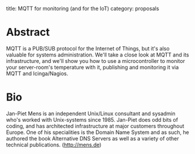 title: MQTT for monitoring (and for the IoT)
category: proposals

# Abstract

MQTT is a PUB/SUB protocol for the Internet of Things, but it's also
valuable for systems administration. We'll take a close look
at MQTT and its infrastructure, and we'll show you how to
use a microcontroller to monitor your server-room's temperature
with it, publishing and monitoring it via MQTT and Icinga/Nagios.

# Bio

Jan-Piet Mens is an independent Unix/Linux consultant and sysadmin who's
worked with Unix-systems since 1985. Jan-Piet does odd bits of coding,
and has architected infrastructure at major customers throughout Europe.
One of his specialities is the Domain Name System and as such, he
authored the book Alternative DNS Servers as well as a variety of
other technical publications. (http://mens.de)

